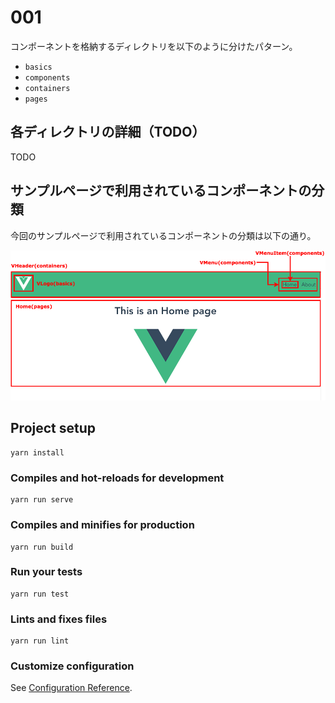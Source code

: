 # 001

コンポーネントを格納するディレクトリを以下のように分けたパターン。

- `basics`
- `components`
- `containers`
- `pages`

## 各ディレクトリの詳細（TODO）

TODO

## サンプルページで利用されているコンポーネントの分類

今回のサンプルページで利用されているコンポーネントの分類は以下の通り。

<img src="./media/app-view.png" alt="アプリケーションの画面">

## Project setup
```
yarn install
```

### Compiles and hot-reloads for development
```
yarn run serve
```

### Compiles and minifies for production
```
yarn run build
```

### Run your tests
```
yarn run test
```

### Lints and fixes files
```
yarn run lint
```

### Customize configuration
See [Configuration Reference](https://cli.vuejs.org/config/).
